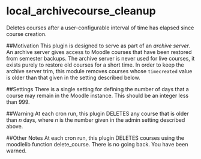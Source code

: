 local_archivecourse_cleanup
===========================

Deletes courses after a user-configurable interval of time has elapsed since course creation.

##Motivation
This plugin is designed to serve as part of an _archive server_. An archive server gives access to Moodle courses that have been restored from 
semester backups. The archive server is never used for live courses, it exists purely to restore old courses for a short time.
In order to keep the archive server trim, this module removes courses whose `timecreated` value is older than that given in the 
setting described below.

##Settings
There is a single setting for defining the number of days that a course may remain in the Moodle instance.
This should be an integer less than 999.

##Warning
At each cron run, this plugin DELETES any course that is older than _n_ days, where _n_ is the number given in the admin setting described above.

##Other Notes
At each cron run, this plugin DELETES courses using the moodlelib function delete_course. There is no going back.
You have been warned.
